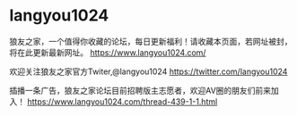 # langyou1024
狼友之家，一个值得你收藏的论坛，每日更新福利！请收藏本页面，若网址被封，将在此更新最新网址。
https://www.langyou1024.com/



欢迎关注狼友之家官方Twiter,@langyou1024
https://twitter.com/langyou1024

插播一条广告，狼友之家论坛目前招聘版主志愿者，欢迎AV圈的朋友们前来加入！
https://www.langyou1024.com/thread-439-1-1.html
